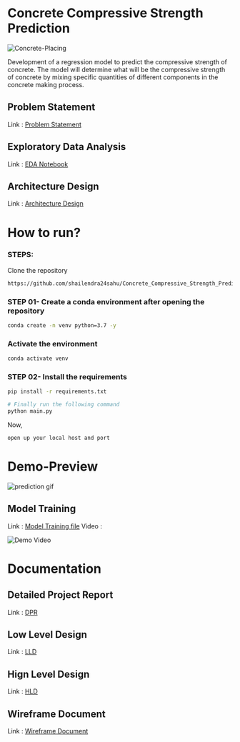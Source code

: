 
# Concrete Compressive Strength Prediction

![Concrete-Placing](https://github.com/shailendra24sahu/test_repo/assets/101089059/cc4c29d0-663c-41c3-a4db-e72bd1952f78)

Development of a regression model to predict the compressive strength of concrete. The model will determine what will be the compressive strength of concrete by mixing specific quantities of different components in the concrete making process. 

## Problem Statement
Link : [Problem Statement](./Documentation/Concrete_Compressive_Strength_Prediction.pdf)

## Exploratory Data Analysis 
Link : [EDA Notebook](./EDA/ConcreteStrength.ipynb)

## Architecture Design
Link : [Architecture Design](./Documentation/Architecture_Design.pdf)


# How to run?
### STEPS:

Clone the repository

```bash
https://github.com/shailendra24sahu/Concrete_Compressive_Strength_Prediction
```
### STEP 01- Create a conda environment after opening the repository

```bash
conda create -n venv python=3.7 -y
```
### Activate the environment
```bash
conda activate venv
```


### STEP 02- Install the requirements
```bash
pip install -r requirements.txt
```


```bash
# Finally run the following command
python main.py
```

Now,
```bash
open up your local host and port
```

# Demo-Preview
![prediction gif](https://github.com/shailendra24sahu/Concrete_Compressive_Strength_Prediction/assets/101089059/1ac55ea1-d1d4-440c-acf1-983a1ec2f6ce)


## Model Training
Link : [Model Training file](train.py)
Video :

![Demo Video](https://github.com/shailendra24sahu/Concrete_Compressive_Strength_Prediction/assets/101089059/a9e19efc-a6b0-4127-bbb3-e062ed3727e8)



# Documentation

## Detailed Project Report
Link : [DPR](./Documentation/DPR.pdf)

## Low Level Design
Link : [LLD](./Documentation/Low_Level_Design_LLD.pdf)

## Hign Level Design
Link : [HLD](./Documentation/High_Level_Design_HLD.pdf)

## Wireframe Document
Link : [Wireframe Document](./Documentation/Wireframe_Document.pdf)
